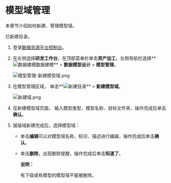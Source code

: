 # 模型域管理

本章节介绍如何新建、管理模型域。

已新建目录。

1.  登录[数据资源平台控制台](https://dataq.console.aliyun.com)。

2.  在左侧选择**研发工作台**，在顶部菜单栏单击**资产加工**，左侧导航栏选择**![数据建模](https://static-aliyun-doc.oss-accelerate.aliyuncs.com/assets/img/zh-CN/9392067061/p190187.png)数据建模** \> **数据模型设计** \> **模型管理**。

    ![模型管理-新建模型域.png](https://static-aliyun-doc.oss-accelerate.aliyuncs.com/assets/img/zh-CN/9876160161/p209146.png)

3.  在模型管理区域， 单击**![新建目录](https://static-aliyun-doc.oss-accelerate.aliyuncs.com/assets/img/zh-CN/0492067061/p190487.png)** \> **新建模型域**。

    ![新建域.png](https://static-aliyun-doc.oss-accelerate.aliyuncs.com/assets/img/zh-CN/9876160161/p209149.png)

4.  在新建模型域页面， 输入模型类型、模型名称、目标文件夹，操作完成后单击**确认**。

5.  层级域新建完成后，选择模型域：

    -   单击**编辑**可以对模型域名称、标识、描述进行编辑，操作完成后单击**确认**。
    -   单击**删除**，出现删除提醒，操作完成后单击**知道了**。

        **说明：**

        有下级或有模型的模型域不能被删除。


